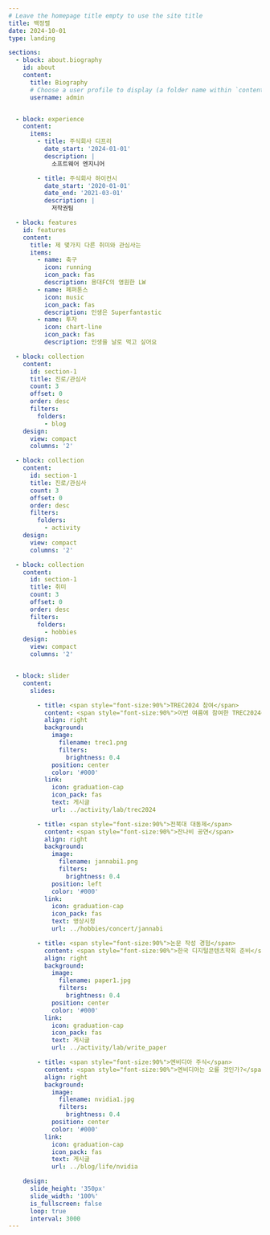 ```yaml
---
# Leave the homepage title empty to use the site title
title: 백정렬
date: 2024-10-01
type: landing

sections:
  - block: about.biography
    id: about
    content:
      title: Biography
      # Choose a user profile to display (a folder name within `content/authors/`)
      username: admin


  - block: experience
    content:
      items:
        - title: 주식회사 디프리
          date_start: '2024-01-01'
          description: |
            소프트웨어 엔지니어

        - title: 주식회사 하이컨시
          date_start: '2020-01-01'
          date_end: '2021-03-01'
          description: |
            저작권팀

  - block: features
    id: features
    content:
      title: 제 몇가지 다른 취미와 관심사는
      items:
        - name: 축구
          icon: running
          icon_pack: fas
          description: 용대FC의 영원한 LW
        - name: 페퍼톤스
          icon: music
          icon_pack: fas
          description: 인생은 Superfantastic
        - name: 투자
          icon: chart-line
          icon_pack: fas
          description: 인생을 날로 먹고 싶어요

  - block: collection
    content:
      id: section-1
      title: 진로/관심사
      count: 3
      offset: 0
      order: desc
      filters:
        folders:
          - blog
    design:
      view: compact
      columns: '2'

  - block: collection
    content:
      id: section-1
      title: 진로/관심사
      count: 3
      offset: 0
      order: desc
      filters:
        folders:
          - activity
    design:
      view: compact
      columns: '2'

  - block: collection
    content:
      id: section-1
      title: 취미
      count: 3
      offset: 0
      order: desc
      filters:
        folders:
          - hobbies
    design:
      view: compact
      columns: '2'


  - block: slider
    content:
      slides:

        - title: <span style="font-size:90%">TREC2024 참여</span>
          content: <span style="font-size:90%">이번 여름에 참여한 TREC2024<span style="font-size:90%">
          align: right
          background:
            image:
              filename: trec1.png
              filters:
                brightness: 0.4
            position: center
            color: '#000'
          link:
            icon: graduation-cap
            icon_pack: fas
            text: 게시글
            url: ../activity/lab/trec2024

        - title: <span style="font-size:90%">전북대 대동제</span>
          content: <span style="font-size:90%">잔나비 공연</span>
          align: right
          background:
            image:
              filename: jannabi1.png
              filters:
                brightness: 0.4
            position: left
            color: '#000'
          link:
            icon: graduation-cap
            icon_pack: fas
            text: 영상시청
            url: ../hobbies/concert/jannabi

        - title: <span style="font-size:90%">논문 작성 경험</span>
          content: <span style="font-size:90%">한국 디지털콘텐츠학회 준비</span>
          align: right
          background:
            image:
              filename: paper1.jpg
              filters:
                brightness: 0.4
            position: center
            color: '#000'
          link:
            icon: graduation-cap
            icon_pack: fas
            text: 게시글
            url: ../activity/lab/write_paper

        - title: <span style="font-size:90%">엔비디아 주식</span>
          content: <span style="font-size:90%">엔비디아는 오를 것인가?</span>
          align: right
          background:
            image:
              filename: nvidia1.jpg
              filters:
                brightness: 0.4
            position: center
            color: '#000'
          link:
            icon: graduation-cap
            icon_pack: fas
            text: 게시글
            url: ../blog/life/nvidia

    design:
      slide_height: '350px'
      slide_width: '100%'
      is_fullscreen: false
      loop: true
      interval: 3000
---
```

